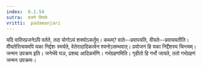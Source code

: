 ```yaml
---
index:  6.1.54
sutra:  प्रजने वियतेः
vritti:  padamanjari
---
```


यदि वातिरप्रजनेऽपि वर्तते, तदा योगोऽयं शक्योऽकर्तुम्। कथम्? वातेः--प्रवापयति, वीयतेः--प्रवाययतीति। वीयतेरित्ययमपि यका निर्द्दशः स्मर्यते, वेतेरादादिकत्वेन श्यनोऽसम्भवात्। प्रयोजनं हि यका निर्द्देशस्य चिन्त्यम्। जन्मन उपक्रम इति। जनेर्भवे घञ, प्रशब्द आदिकर्मणि। गर्भग्रहणमिति। गृहीतो हि गर्भो जायते, ततो गर्भग्रहणं जन्मन उपक्रमः।

